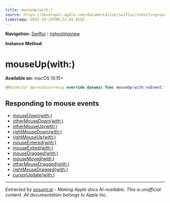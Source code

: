 ```yaml
---
title: mouseUp(with:)
source: https://developer.apple.com/documentation/swiftui/nshostingview/mouseup(with:)
timestamp: 2025-10-29T00:12:44.819Z
---
```


**Navigation:** [Swiftui](/documentation/swiftui) › [nshostingview](/documentation/swiftui/nshostingview)

**Instance Method**

# mouseUp(with:)

**Available on:** macOS 10.15+

```swift
@MainActor @preconcurrency override dynamic func mouseUp(with nsEvent: NSEvent)
```

## Responding to mouse events

- [mouseDown(with:)](/documentation/swiftui/nshostingview/mousedown(with:))
- [otherMouseDown(with:)](/documentation/swiftui/nshostingview/othermousedown(with:))
- [otherMouseUp(with:)](/documentation/swiftui/nshostingview/othermouseup(with:))
- [rightMouseDown(with:)](/documentation/swiftui/nshostingview/rightmousedown(with:))
- [rightMouseUp(with:)](/documentation/swiftui/nshostingview/rightmouseup(with:))
- [mouseEntered(with:)](/documentation/swiftui/nshostingview/mouseentered(with:))
- [mouseExited(with:)](/documentation/swiftui/nshostingview/mouseexited(with:))
- [mouseDragged(with:)](/documentation/swiftui/nshostingview/mousedragged(with:))
- [mouseMoved(with:)](/documentation/swiftui/nshostingview/mousemoved(with:))
- [otherMouseDragged(with:)](/documentation/swiftui/nshostingview/othermousedragged(with:))
- [rightMouseDragged(with:)](/documentation/swiftui/nshostingview/rightmousedragged(with:))
- [cursorUpdate(with:)](/documentation/swiftui/nshostingview/cursorupdate(with:))

---

*Extracted by [sosumi.ai](https://sosumi.ai) - Making Apple docs AI-readable.*
*This is unofficial content. All documentation belongs to Apple Inc.*
